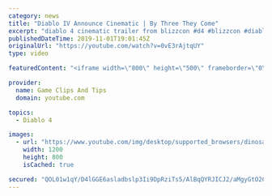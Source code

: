 ```yaml
---
category: news
title: "Diablo IV Announce Cinematic | By Three They Come"
excerpt: "diablo 4 cinematic trailer from blizzcon #d4 #blizzcon #diablo."
publishedDateTime: 2019-11-01T19:01:45Z
originalUrl: "https://youtube.com/watch?v=0vE3rAjtqUY"
type: video

featuredContent: "<iframe width=\"800\" height=\"500\" frameborder=\"0\" src=\"https://www.youtube.com/embed/0vE3rAjtqUY\" allow=\"accelerometer; autoplay; encrypted-media; gyroscope; picture-in-picture\" allowfullscreen></iframe>"

provider:
  name: Game Clips And Tips
  domain: youtube.com

topics:
  - Diablo 4

images:
  - url: "https://www.youtube.com/img/desktop/supported_browsers/dinosaur.png"
    width: 1200
    height: 800
    isCached: true

secured: "QOL01w1qY/D4lGGE6asladbslp3Ii9DpRziTs5/AlBqQYRJICJ2/aMgyGtO2CrP/OxDIFbteHwtku/aS3nFfo8SVOZemMm5Hg1FUEHecVnvUB2ZNh2xLXtDIlFHy+ugHOl1D9ohVuFk2n2xTXRxxdCMPYz7MmfH3IK+txNIdDlgdV6Nu0Hh9QhBgprKn5BQVOKYvvTlZ81tU1J7sE8qOb+h/7ARLzd2ZFe42jfGYlsE/4cIovLTtkdL1jL2B3AthyvabJAwYohnJHrRAHDDhIvvhDSK8l4Ld8Y4ZU2+GBPyDhQdBg/KSw5VUah3WIeyvs8iv3xTJNS/Rd6jFa58YtIrKcYPlXbADxaCGQZv266ghdKlS0WNi9pxVczm0NEcRGEMaKHeau3YAF0HKwh+ymg==;5DDmcGpNNadwA7cMoRVcaA=="
---
```


